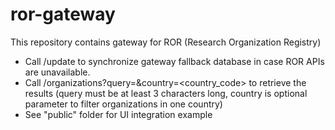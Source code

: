 # ror-gateway
This repository contains gateway for ROR (Research Organization Registry)

- Call /update to synchronize gateway fallback database in case ROR APIs are unavailable.
- Call /organizations?query=<string>&country=<country_code> to retrieve the results (query must be at least 3 characters long, country is optional parameter to filter organizations in one country)
- See "public" folder for UI integration example


